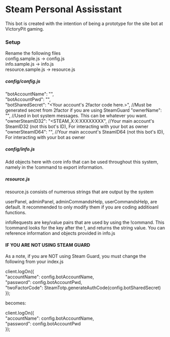 # Steam Personal Assisstant  
  
This bot is created with the intention of being a prototype for the site bot at VictoryPit gaming.   
  
### Setup  
Rename the following files  
config.sample.js -> config.js  
info.sample.js -> info.js  
resource.sample.js -> resource.js  
  
##### config/config.js  
  
  "botAccountName": "<Your account username here>",  
  "botAccountPwd": "<Your account password here>",  
  "botSharedSecret": "<Your account's 2factor code here.>", //Must be generated secret from 2factor if you are using SteamGuard 
  "ownerName": "<Your name>", //Used in bot system messages. This can be whatever you want.  
  "ownerSteamID32": "<STEAM_X:X:XXXXXXXX", //Your main account's SteamID32 (not this bot's ID), For interacting with   your bot as owner  
  "ownerSteamID64": "<XXXXXXXXXXXXXXXXX>", //Your main account's SteamID64 (not this bot's ID), For interacting with   your bot as owner  
  
  
##### config/info.js  
  
Add objects here with core info that can be used throughout this system, namely in the !command to export information.  
  
##### resource.js  
  
resource.js consists of numerous strings that are output by the system  
  
userPanel, adminPanel, adminCommandsHelp, userCommandsHelp, are default. It recommended to only modify them if you are coding additioanl functions.
  
infoRequests are key/value pairs that are used by using the !command. This !command looks for the key after the !, and returns the string value. You can reference information and objects provided in info.js  
   

#### IF YOU ARE NOT USING STEAM GUARD

As a note, if you are NOT using Steam Guard, you must change the following from your index.js  
  
client.logOn({  
    "accountName": config.botAccountName,  
    "password": config.botAccountPwd,  
    "twoFactorCode": SteamTotp.generateAuthCode(config.botSharedSecret)  
});  
  
becomes:  

client.logOn({  
    "accountName": config.botAccountName,  
    "password": config.botAccountPwd  
});  